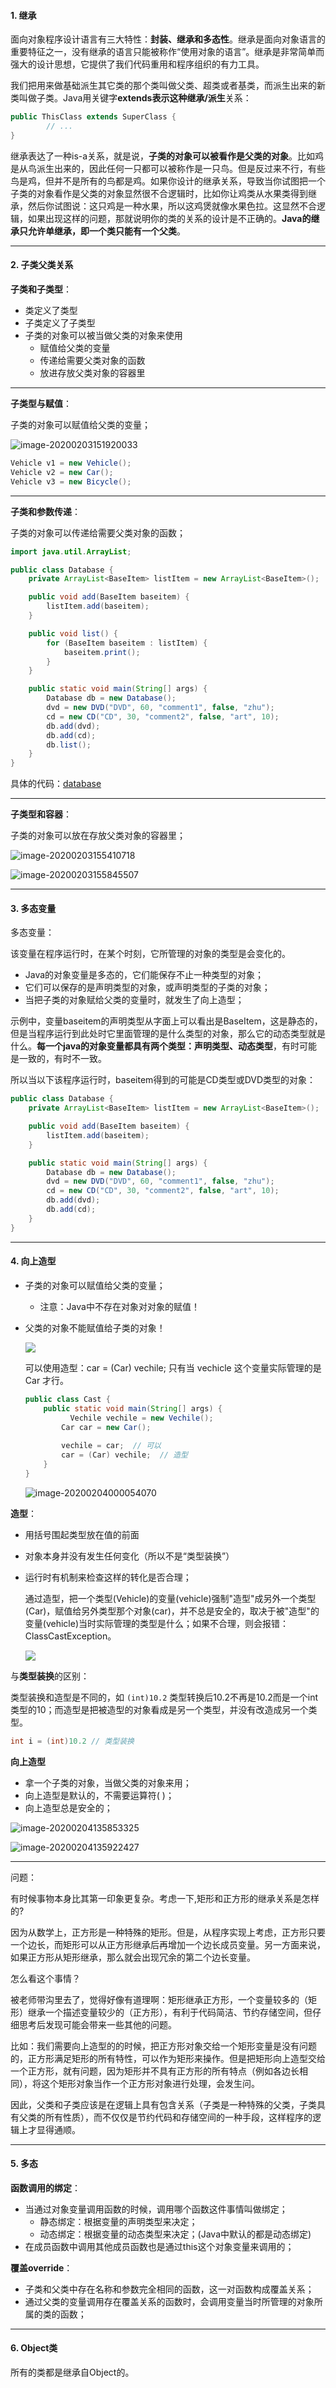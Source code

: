 #### 1. 继承

面向对象程序设计语言有三大特性：**封装、继承和多态性**。继承是面向对象语言的重要特征之一，没有继承的语言只能被称作“使用对象的语言”。继承是非常简单而强大的设计思想，它提供了我们代码重用和程序组织的有力工具。

我们把用来做基础派生其它类的那个类叫做父类、超类或者基类，而派生出来的新类叫做子类。Java用关键字**extends表示这种继承/派生**关系：

```java
public ThisClass extends SuperClass {
		// ...
}
```

继承表达了一种is-a关系，就是说，**子类的对象可以被看作是父类的对象**。比如鸡是从鸟派生出来的，因此任何一只都可以被称作是一只鸟。但是反过来不行，有些鸟是鸡，但并不是所有的鸟都是鸡。如果你设计的继承关系，导致当你试图把一个子类的对象看作是父类的对象显然很不合逻辑时，比如你让鸡类从水果类得到继承，然后你试图说：这只鸡是一种水果，所以这鸡煲就像水果色拉。这显然不合逻辑，如果出现这样的问题，那就说明你的类的关系的设计是不正确的。**Java的继承只允许单继承，即一个类只能有一个父类**。

---

####  2. 子类父类关系

**子类和子类型**：

- 类定义了类型
- 子类定义了子类型
- 子类的对象可以被当做父类的对象来使用
  - 赋值给父类的变量
  - 传递给需要父类对象的函数
  - 放进存放父类对象的容器里

---

**子类型与赋值**：

子类的对象可以赋值给父类的变量；

![image-20200203151920033](../../../markdown_pic/java_inheritance_demo.png)

```java
Vehicle v1 = new Vehicle();
Vehicle v2 = new Car();
Vehicle v3 = new Bicycle();
```

---

**子类和参数传递**：

子类的对象可以传递给需要父类对象的函数；

```java
import java.util.ArrayList;

public class Database {
    private ArrayList<BaseItem> listItem = new ArrayList<BaseItem>();

    public void add(BaseItem baseitem) {
        listItem.add(baseitem);
    }

    public void list() {
        for (BaseItem baseitem : listItem) {
            baseitem.print();
        }
    }

    public static void main(String[] args) {
        Database db = new Database();
      	dvd = new DVD("DVD", 60, "comment1", false, "zhu");
      	cd = new CD("CD", 30, "comment2", false, "art", 10);
        db.add(dvd);
        db.add(cd);
        db.list();
    }
}
```

具体的代码：[database](https://gitee.com/zypdominate/keeplearning/tree/master/myLearning/learningJava/src/mooc_java/inheritance)

---

**子类型和容器**：

子类的对象可以放在存放父类对象的容器里；

![image-20200203155410718](../../../markdown_pic/java_inheritance_container.png)

![image-20200203155845507](../../../markdown_pic/java_inheritance_container2.png)

---

####  3. 多态变量

多态变量：

该变量在程序运行时，在某个时刻，它所管理的对象的类型是会变化的。

- Java的对象变量是多态的，它们能保存不止一种类型的对象；
- 它们可以保存的是声明类型的对象，或声明类型的子类的对象；
- 当把子类的对象赋给父类的变量时，就发生了向上造型；

示例中，变量baseitem的声明类型从字面上可以看出是BaseItem，这是静态的，但是当程序运行到此处时它里面管理的是什么类型的对象，那么它的动态类型就是什么。**每一个java的对象变量都具有两个类型：声明类型、动态类型**，有时可能是一致的，有时不一致。

所以当以下该程序运行时，baseitem得到的可能是CD类型或DVD类型的对象：

```java
public class Database {
    private ArrayList<BaseItem> listItem = new ArrayList<BaseItem>();

    public void add(BaseItem baseitem) {
        listItem.add(baseitem);
    }

    public static void main(String[] args) {
        Database db = new Database();
      	dvd = new DVD("DVD", 60, "comment1", false, "zhu");
      	cd = new CD("CD", 30, "comment2", false, "art", 10);
        db.add(dvd);
        db.add(cd);
    }
}
```

---

#### 4. 向上造型

- 子类的对象可以赋值给父类的变量；

  - 注意：Java中不存在对象对对象的赋值！

- 父类的对象不能赋值给子类的对象！

  ![](../../../markdown_pic/java_inheritance_cast.png)

  

  可以使用造型：car = (Car) vechile;  只有当 vechicle 这个变量实际管理的是 Car 才行。

  ```java
  public class Cast {
      public static void main(String[] args) {
        	Vechile vechile = new Vechile();
          Car car = new Car();
     
          vechile = car;  // 可以
          car = (Car) vechile;  // 造型
      }
  }
  ```

  ![image-20200204000054070](../../../markdown_pic/java_inheritance_cast2.png)



**造型**：

- 用括号围起类型放在值的前面

- 对象本身并没有发生任何变化（所以不是“类型装换”）

- 运行时有机制来检查这样的转化是否合理；

  通过造型，把一个类型(Vehicle)的变量(vehicle)强制"造型"成另外一个类型(Car)，赋值给另外类型那个对象(car)，并不总是安全的，取决于被"造型"的变量(vehicle)当时实际管理的类型是什么；如果不合理，则会报错：ClassCastException。

  ![](../../../markdown_pic/java_inheritance_cast3.png)

与**类型装换**的区别：

类型装换和造型是不同的，如 `(int)10.2` 类型转换后10.2不再是10.2而是一个int类型的10；而造型是把被造型的对象看成是另一个类型，并没有改造成另一个类型。

```java
int i = (int)10.2 // 类型装换
```



**向上造型**

- 拿一个子类的对象，当做父类的对象来用；
- 向上造型是默认的，不需要运算符( )；
- 向上造型总是安全的；

![image-20200204135853325](../../../markdown_pic/java_inheritance_cast4.png)

![image-20200204135922427](../../../markdown_pic/java_inheritance_cast5.png)

---

问题：

有时候事物本身比其第一印象更复杂。考虑一下,矩形和正方形的继承关系是怎样的?

因为从数学上，正方形是一种特殊的矩形。但是，从程序实现上考虑，正方形只要一个边长，而矩形可以从正方形继承后再增加一个边长成员变量。另一方面来说，如果正方形从矩形继承，那么就会出现冗余的第二个边长变量。

怎么看这个事情？

被老师带沟里去了，觉得好像有道理啊：矩形继承正方形，一个变量较多的（矩形）继承一个描述变量较少的（正方形），有利于代码简洁、节约存储空间，但仔细思考后发现可能会带来一些其他的问题。

比如：我们需要向上造型的的时候，把正方形对象交给一个矩形变量是没有问题的，正方形满足矩形的所有特性，可以作为矩形来操作。但是把矩形向上造型交给一个正方形，就有问题，因为矩形并不具有正方形的所有特点（例如各边长相同），将这个矩形对象当作一个正方形对象进行处理，会发生问。

因此，父类和子类应该是在逻辑上具有包含关系（子类是一种特殊的父类，子类具有父类的所有性质），而不仅仅是节约代码和存储空间的一种手段，这样程序的逻辑上才显得通顺。

---

#### 5. 多态

**函数调用的绑定**：

- 当通过对象变量调用函数的时候，调用哪个函数这件事情叫做绑定；
  - 静态绑定：根据变量的声明类型来决定；
  - 动态绑定：根据变量的动态类型来决定；(Java中默认的都是动态绑定)
- 在成员函数中调用其他成员函数也是通过this这个对象变量来调用的；

**覆盖override**：

- 子类和父类中存在名称和参数完全相同的函数，这一对函数构成覆盖关系；
- 通过父类的变量调用存在覆盖关系的函数时，会调用变量当时所管理的对象所属的类的函数；

---

#### 6. Object类

所有的类都是继承自Object的。

